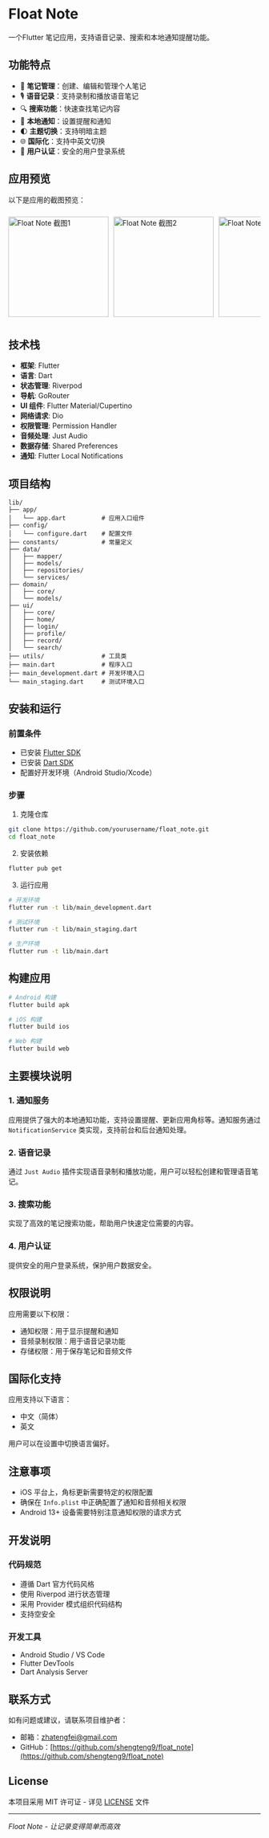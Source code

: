 # Float Note

一个Flutter 笔记应用，支持语音记录、搜索和本地通知提醒功能。

## 功能特点

- 📝 **笔记管理**：创建、编辑和管理个人笔记
- 🎙️ **语音记录**：支持录制和播放语音笔记
- 🔍 **搜索功能**：快速查找笔记内容
- 🔔 **本地通知**：设置提醒和通知
- 🌓 **主题切换**：支持明暗主题
- 🌐 **国际化**：支持中英文切换
- 🔐 **用户认证**：安全的用户登录系统

## 应用预览

以下是应用的截图预览：

<div style="display: flex; gap: 10px; overflow-x: auto; padding: 10px 0;">
  <img src="screenshots/image0.png" width="200" alt="Float Note 截图1">
  <img src="screenshots/image1.png" width="200" alt="Float Note 截图2">
  <img src="screenshots/image2.png" width="200" alt="Float Note 截图3">
</div>

## 技术栈

- **框架**: Flutter
- **语言**: Dart
- **状态管理**: Riverpod
- **导航**: GoRouter
- **UI 组件**: Flutter Material/Cupertino
- **网络请求**: Dio
- **权限管理**: Permission Handler
- **音频处理**: Just Audio
- **数据存储**: Shared Preferences
- **通知**: Flutter Local Notifications

## 项目结构

```
lib/
├── app/
│   └── app.dart          # 应用入口组件
├── config/
│   └── configure.dart    # 配置文件
├── constants/            # 常量定义
├── data/
│   ├── mapper/
│   ├── models/
│   ├── repositories/
│   └── services/
├── domain/
│   ├── core/
│   └── models/
├── ui/
│   ├── core/
│   ├── home/
│   ├── login/
│   ├── profile/
│   ├── record/
│   └── search/
├── utils/                # 工具类
├── main.dart             # 程序入口
├── main_development.dart # 开发环境入口
└── main_staging.dart     # 测试环境入口
```

## 安装和运行

### 前置条件

- 已安装 [Flutter SDK](https://flutter.dev/docs/get-started/install)
- 已安装 [Dart SDK](https://dart.dev/get-dart)
- 配置好开发环境（Android Studio/Xcode）

### 步骤

1. 克隆仓库

```bash
git clone https://github.com/yourusername/float_note.git
cd float_note
```

2. 安装依赖

```bash
flutter pub get
```

3. 运行应用

```bash
# 开发环境
flutter run -t lib/main_development.dart

# 测试环境
flutter run -t lib/main_staging.dart

# 生产环境
flutter run -t lib/main.dart
```

## 构建应用

```bash
# Android 构建
flutter build apk

# iOS 构建
flutter build ios

# Web 构建
flutter build web
```

## 主要模块说明

### 1. 通知服务

应用提供了强大的本地通知功能，支持设置提醒、更新应用角标等。通知服务通过 `NotificationService` 类实现，支持前台和后台通知处理。

### 2. 语音记录

通过 `Just Audio` 插件实现语音录制和播放功能，用户可以轻松创建和管理语音笔记。

### 3. 搜索功能

实现了高效的笔记搜索功能，帮助用户快速定位需要的内容。

### 4. 用户认证

提供安全的用户登录系统，保护用户数据安全。

## 权限说明

应用需要以下权限：

- 通知权限：用于显示提醒和通知
- 音频录制权限：用于语音记录功能
- 存储权限：用于保存笔记和音频文件

## 国际化支持

应用支持以下语言：
- 中文（简体）
- 英文

用户可以在设置中切换语言偏好。

## 注意事项

- iOS 平台上，角标更新需要特定的权限配置
- 确保在 `Info.plist` 中正确配置了通知和音频相关权限
- Android 13+ 设备需要特别注意通知权限的请求方式

## 开发说明

### 代码规范

- 遵循 Dart 官方代码风格
- 使用 Riverpod 进行状态管理
- 采用 Provider 模式组织代码结构
- 支持空安全

### 开发工具

- Android Studio / VS Code
- Flutter DevTools
- Dart Analysis Server

## 联系方式

如有问题或建议，请联系项目维护者：

- 邮箱：zhatengfei@gmail.com
- GitHub：[https://github.com/shengteng9/float_note](https://github.com/shengteng9/float_note)

## License

本项目采用 MIT 许可证 - 详见 [LICENSE](LICENSE) 文件

---

*Float Note - 让记录变得简单而高效*


